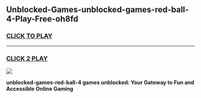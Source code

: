 
## Unblocked-Games-unblocked-games-red-ball-4-Play-Free-oh8fd
<h3>
<a href="https://premium76.site?title=unblocked-games-red-ball-4&ref=10A">CLICK TO PLAY</a></h3>
<hr>

<h3>
<a href="https://premium76.site?title=unblocked-games-red-ball-4&ref=10A">CLICK 2 PLAY</a>
  
</h3>

<a href="https://premium76.site?title=unblocked-games-red-ball-4&ref=10A"><img src="https://clearcache.store/games.png"></a>


**unblocked-games-red-ball-4 games unblocked: Your Gateway to Fun and Accessible Online Gaming**
